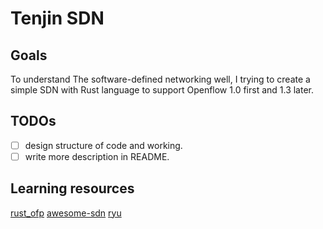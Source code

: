 # Tenjin SDN 

## Goals

To understand  The software-defined networking well, I trying to create a simple SDN with Rust language  to support Openflow 1.0 first and 1.3 later.

## TODOs

- [ ] design structure of code and working.
- [ ] write more description in README.

## Learning resources

[rust_ofp](https://github.com/baxtersa/rust_ofp)
[awesome-sdn](https://github.com/sdnds-tw/awesome-sdn)
[ryu](https://github.com/faucetsdn/ryu)